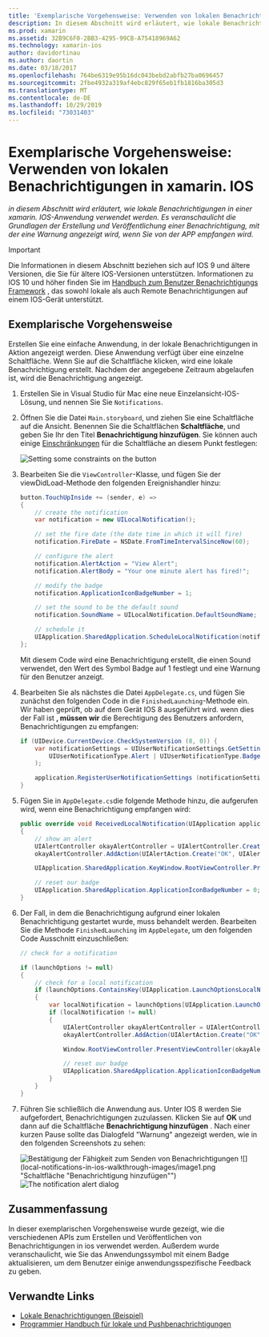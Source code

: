```yaml
---
title: 'Exemplarische Vorgehensweise: Verwenden von lokalen Benachrichtigungen in xamarin. IOS'
description: In diesem Abschnitt wird erläutert, wie lokale Benachrichtigungen in einer xamarin. IOS-Anwendung verwendet werden. Es veranschaulicht die Grundlagen der Erstellung und Veröffentlichung einer Benachrichtigung, mit der eine Warnung angezeigt wird, wenn Sie von der APP empfangen wird.
ms.prod: xamarin
ms.assetid: 32B9C6F0-2BB3-4295-99CB-A75418969A62
ms.technology: xamarin-ios
author: davidortinau
ms.author: daortin
ms.date: 03/18/2017
ms.openlocfilehash: 764be6319e95b16dc043bebd2abfb27ba0696457
ms.sourcegitcommit: 2fbe4932a319af4ebc829f65eb1fb1816ba305d3
ms.translationtype: MT
ms.contentlocale: de-DE
ms.lasthandoff: 10/29/2019
ms.locfileid: "73031403"
---
```

# <a name="walkthrough---using-local-notifications-in-xamarinios"></a>Exemplarische Vorgehensweise: Verwenden von lokalen Benachrichtigungen in xamarin. IOS

_in diesem Abschnitt wird erläutert, wie lokale Benachrichtigungen in einer xamarin. IOS-Anwendung verwendet werden. Es veranschaulicht die Grundlagen der Erstellung und Veröffentlichung einer Benachrichtigung, mit der eine Warnung angezeigt wird, wenn Sie von der APP empfangen wird._

> [!IMPORTANT]
> Die Informationen in diesem Abschnitt beziehen sich auf IOS 9 und ältere Versionen, die Sie für ältere IOS-Versionen unterstützen. Informationen zu IOS 10 und höher finden Sie im [Handbuch zum Benutzer Benachrichtigungs Framework](~/ios/platform/user-notifications/index.md) , das sowohl lokale als auch Remote Benachrichtigungen auf einem IOS-Gerät unterstützt.

## <a name="walkthrough"></a>Exemplarische Vorgehensweise

Erstellen Sie eine einfache Anwendung, in der lokale Benachrichtigungen in Aktion angezeigt werden. Diese Anwendung verfügt über eine einzelne Schaltfläche. Wenn Sie auf die Schaltfläche klicken, wird eine lokale Benachrichtigung erstellt. Nachdem der angegebene Zeitraum abgelaufen ist, wird die Benachrichtigung angezeigt.

1. Erstellen Sie in Visual Studio für Mac eine neue Einzelansicht-IOS-Lösung, und nennen Sie Sie `Notifications`.
1. Öffnen Sie die Datei `Main.storyboard`, und ziehen Sie eine Schaltfläche auf die Ansicht. Benennen Sie die Schaltflächen **Schaltfläche**, und geben Sie Ihr den Titel **Benachrichtigung hinzufügen**. Sie können auch einige [Einschränkungen](~/ios/user-interface/designer/designer-auto-layout.md) für die Schaltfläche an diesem Punkt festlegen: 

    ![](local-notifications-in-ios-walkthrough-images/image3.png "Setting some constraints on the button")
1. Bearbeiten Sie die `ViewController`-Klasse, und fügen Sie der viewDidLoad-Methode den folgenden Ereignishandler hinzu:

    ```csharp
    button.TouchUpInside += (sender, e) =>
    {
        // create the notification
        var notification = new UILocalNotification();

        // set the fire date (the date time in which it will fire)
        notification.FireDate = NSDate.FromTimeIntervalSinceNow(60);

        // configure the alert
        notification.AlertAction = "View Alert";
        notification.AlertBody = "Your one minute alert has fired!";

        // modify the badge
        notification.ApplicationIconBadgeNumber = 1;

        // set the sound to be the default sound
        notification.SoundName = UILocalNotification.DefaultSoundName;

        // schedule it
        UIApplication.SharedApplication.ScheduleLocalNotification(notification);
    };
    ```

    Mit diesem Code wird eine Benachrichtigung erstellt, die einen Sound verwendet, den Wert des Symbol Badge auf 1 festlegt und eine Warnung für den Benutzer anzeigt.

1. Bearbeiten Sie als nächstes die Datei `AppDelegate.cs`, und fügen Sie zunächst den folgenden Code in die `FinishedLaunching`-Methode ein. Wir haben geprüft, ob auf dem Gerät IOS 8 ausgeführt wird. wenn dies der Fall ist **, müssen wir** die Berechtigung des Benutzers anfordern, Benachrichtigungen zu empfangen:

    ```csharp
    if (UIDevice.CurrentDevice.CheckSystemVersion (8, 0)) {
        var notificationSettings = UIUserNotificationSettings.GetSettingsForTypes (
            UIUserNotificationType.Alert | UIUserNotificationType.Badge | UIUserNotificationType.Sound, null
        );

        application.RegisterUserNotificationSettings (notificationSettings);
    }
    ```

1. Fügen Sie in `AppDelegate.cs`die folgende Methode hinzu, die aufgerufen wird, wenn eine Benachrichtigung empfangen wird:

    ```csharp
    public override void ReceivedLocalNotification(UIApplication application, UILocalNotification notification)
    {
        // show an alert
        UIAlertController okayAlertController = UIAlertController.Create(notification.AlertAction, notification.AlertBody, UIAlertControllerStyle.Alert);
        okayAlertController.AddAction(UIAlertAction.Create("OK", UIAlertActionStyle.Default, null));

        UIApplication.SharedApplication.KeyWindow.RootViewController.PresentViewController(okayAlertController, true, null);

        // reset our badge
        UIApplication.SharedApplication.ApplicationIconBadgeNumber = 0;
    }
    ```

1. Der Fall, in dem die Benachrichtigung aufgrund einer lokalen Benachrichtigung gestartet wurde, muss behandelt werden. Bearbeiten Sie die Methode `FinishedLaunching` im `AppDelegate`, um den folgenden Code Ausschnitt einzuschließen:

    ```csharp
    // check for a notification

    if (launchOptions != null)
    {
        // check for a local notification
        if (launchOptions.ContainsKey(UIApplication.LaunchOptionsLocalNotificationKey))
        {
            var localNotification = launchOptions[UIApplication.LaunchOptionsLocalNotificationKey] as UILocalNotification;
            if (localNotification != null)
            {
                UIAlertController okayAlertController = UIAlertController.Create(localNotification.AlertAction, localNotification.AlertBody, UIAlertControllerStyle.Alert);
                okayAlertController.AddAction(UIAlertAction.Create("OK", UIAlertActionStyle.Default, null));

                Window.RootViewController.PresentViewController(okayAlertController, true, null);

                // reset our badge
                UIApplication.SharedApplication.ApplicationIconBadgeNumber = 0;
            }
        }
    }
    ```

1. Führen Sie schließlich die Anwendung aus. Unter IOS 8 werden Sie aufgefordert, Benachrichtigungen zuzulassen. Klicken Sie auf **OK** und dann auf die Schaltfläche **Benachrichtigung hinzufügen** . Nach einer kurzen Pause sollte das Dialogfeld "Warnung" angezeigt werden, wie in den folgenden Screenshots zu sehen:

    ![](local-notifications-in-ios-walkthrough-images/image0.png "Bestätigung der Fähigkeit zum Senden von Benachrichtigungen") ![](local-notifications-in-ios-walkthrough-images/image1.png "Schaltfläche "Benachrichtigung hinzufügen"")
    ![](local-notifications-in-ios-walkthrough-images/image2.png "The notification alert dialog")

## <a name="summary"></a>Zusammenfassung

In dieser exemplarischen Vorgehensweise wurde gezeigt, wie die verschiedenen APIs zum Erstellen und Veröffentlichen von Benachrichtigungen in ios verwendet werden. Außerdem wurde veranschaulicht, wie Sie das Anwendungssymbol mit einem Badge aktualisieren, um dem Benutzer einige anwendungsspezifische Feedback zu geben.

## <a name="related-links"></a>Verwandte Links

- [Lokale Benachrichtigungen (Beispiel)](https://docs.microsoft.com/samples/xamarin/ios-samples/localnotifications)
- [Programmier Handbuch für lokale und Pushbenachrichtigungen](https://developer.apple.com/library/prerelease/content/documentation/NetworkingInternet/Conceptual/RemoteNotificationsPG/)
